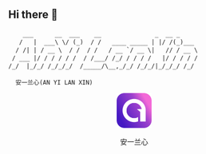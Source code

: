 ## Hi there 👋

```
    ___      __  ___    __               _  __ _       
   /   |  ___\ \/ (_)  / /   ____ _____ | |/ /(_)___    
  / /| | / __ \  / /  / /   / __ `/ __ \|   // / __ \ 
 / ___ |/ / / / / /  / /___/ /_/ / / / /   |/ / / / / 
/_/  |_/_/ /_/_/_/  /_____/\__,_/_/ /_/_/|_/_/_/ /_/ 

  安一兰心(AN YI LAN XIN)
```
<p align="center">
	<a href="https://anyilanxin.com"><img src="./docs/images/logo.png" width="14%"></a>
</p>
<p align="center">
安一兰心
</p>
